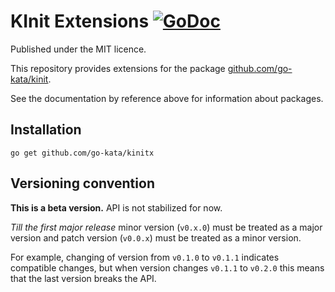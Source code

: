 # KInit Extensions [![GoDoc](https://godoc.org/github.com/go-kata/kinitx?status.svg)](https://godoc.org/github.com/go-kata/kinitx)

Published under the MIT licence.

This repository provides extensions for the package [github.com/go-kata/kinit](https://github.com/go-kata/kinit).

See the documentation by reference above for information about packages.

## Installation

`go get github.com/go-kata/kinitx`

## Versioning convention

**This is a beta version.** API is not stabilized for now.

*Till the first major release* minor version (`v0.x.0`) must be treated as a major version and patch version (`v0.0.x`) must be treated as a minor version.

For example, changing of version from `v0.1.0` to `v0.1.1` indicates compatible changes, but when version changes `v0.1.1` to `v0.2.0` this means that the last version breaks the API.
